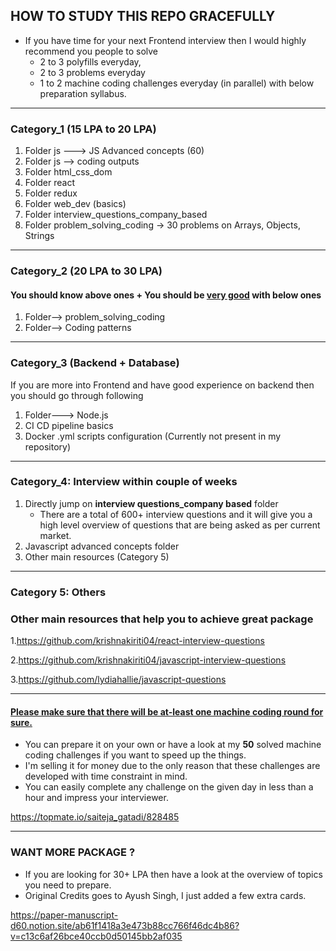 ## HOW TO STUDY THIS REPO GRACEFULLY 

- If you have time for your next Frontend interview then I would highly recommend you people to solve 
  - 2 to 3 polyfills everyday, 
  - 2 to 3 problems everyday
  - 1 to 2 machine coding challenges everyday 
(in parallel) with below preparation syllabus.

-----

### Category_1 (15 LPA to 20 LPA)

1. Folder js ---> JS Advanced concepts (60)
2. Folder js --> coding outputs
3. Folder html_css_dom
4. Folder react
5. Folder redux
6. Folder web_dev (basics)
7. Folder interview_questions_company_based
8. Folder problem_solving_coding -> 30 problems on Arrays, Objects, Strings 

----

### Category_2 (20 LPA to 30 LPA)

#### You should know above ones + You should be <ins>very good</ins> with below ones

1. Folder--> problem_solving_coding
2. Folder--> Coding patterns 

-----

### Category_3 (Backend + Database)

If you are more into Frontend and have good experience on backend then you should go through following

1. Folder---> Node.js
2. CI CD pipeline basics 
3. Docker .yml scripts configuration (Currently not present in my repository)

--------

### Category_4: Interview within couple of weeks

1. Directly jump on **interview questions_company based** folder 
    - There are a total of 600+ interview questions and it will give you a high level overview of questions that are being asked as per current market.
2. Javascript advanced concepts folder
3. Other main resources (Category 5)

------

### Category 5: Others

### Other main resources that help you to achieve great package 

1.https://github.com/krishnakiriti04/react-interview-questions

2.https://github.com/krishnakiriti04/javascript-interview-questions

3.https://github.com/lydiahallie/javascript-questions

-------

#### <ins>Please make sure that there will be at-least one machine coding round for sure.</ins>

- You can prepare it on your own or have a look at my **50** solved machine coding challenges if you want to speed up the things. 
- I'm selling it for money due to the only reason that these challenges are developed with time constraint in mind. 
- You can easily complete any challenge on the given day in less than a hour and impress your interviewer.

https://topmate.io/saiteja_gatadi/828485

-------

### WANT MORE PACKAGE ?

- If you are looking for 30+ LPA then have a look at the overview of topics you need to prepare.
- Original Credits goes to Ayush Singh, I just added a few extra cards.

https://paper-manuscript-d60.notion.site/ab61f1418a3e473b88cc766f46dc4b86?v=c13c6af26bce40ccb0d50145bb2af035
